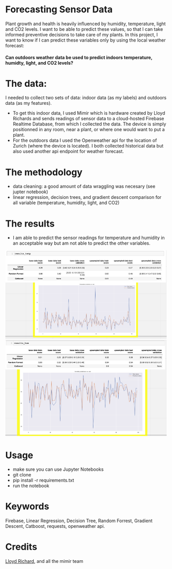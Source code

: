 # Forecasting Sensor Data
Plant growth and health is heavily influenced by humidity, temperature, light and CO2 levels. I want to be able to predict these values, so that I can take informed preventive decisions to take care of my plants. In this project, I want to know if I can predict these variables only by using the local weather forecast:

#### Can outdoors weather data be used to predict indoors temperature, humidty, light, and CO2 levels? 

 # The data: 
I needed to collect two sets of data: indoor data (as my labels) and outdoors data (as my features).
- To get this indoor data, I used Mimir which is hardware created by Lloyd Richards and sends readings of sensor data to a cloud-hosted Firebase Realtime Database, from which I collected the data. The device is simply positionned in any room, near a plant, or where one would want to put a plant. 
- For the outdoors data I used the Openweather api for the location of Zurich (where the device is located). I both collected historical data but also used another api endpoint for weather forecast.

# The methodology
- data cleaning: a good amount of data wraggling was necesary (see jupter notebook)
- linear regression, decision trees, and gradient descent comparison for all variable (temperature, humidity, light, and CO2)

# The results
- I am able to predict the sensor readings for temperature and humidity in an acceptable way but am not able to predict the other variables. 

![visualization](./Pictures/temp.png)
![visualization](./Pictures/hum.png)

# Usage
- make sure you can use Jupyter Notebooks
- git clone 
- pip install -r requirements.txt
- run the notebook 

# Keywords
Firebase, Linear Regression, Decision Tree, Random Forrest, Gradient Descent, Catboost, requests, openweather api.

# Credits
[Lloyd Richard](https://github.com/lloydrichards), and all the mimir team
